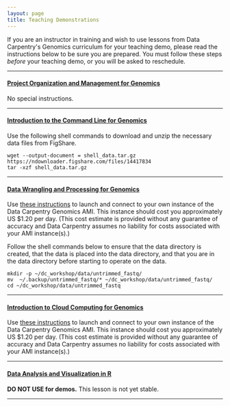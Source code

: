```yaml
---
layout: page
title: Teaching Demonstrations
---
```


If you are an instructor in training and wish to use lessons from Data Carpentry's Genomics curriculum for your teaching demo, please read the instructions below to be sure you are prepared. You must follow these steps *before* your teaching demo, or you will be asked to reschedule. 
<hr>

#### [Project Organization and Management for Genomics](https://datacarpentry.org/organization-genomics/)
No special instructions.
<hr>

#### [Introduction to the Command Line for Genomics](https://datacarpentry.org/shell-genomics/)

Use the following shell commands to download and unzip the necessary data files from FigShare.

```
wget --output-document = shell_data.tar.gz https://ndownloader.figshare.com/files/14417834
tar -xzf shell_data.tar.gz
```
<hr>

#### [Data Wrangling and Processing for Genomics](https://datacarpentry.org/wrangling-genomics/)

Use [these instructions](https://datacarpentry.org/genomics-workshop/AMI-setup/index.html) to launch and connect to your own instance of the Data Carpentry Genomics AMI. This instance should cost you approximately US $1.20 per day. (This cost estimate is provided without any guarantee of accuracy and Data Carpentry assumes no liability for costs associated with your AMI instance(s).)

Follow the shell commands below to ensure that the data directory is created,
that the data is placed into the data directory, and that you are in the data directory before
starting to operate on the data.

```
mkdir -p ~/dc_workshop/data/untrimmed_fastq/
mv  ~/.backup/untrimmed_fastq/* ~/dc_workshop/data/untrimmed_fastq/
cd ~/dc_workshop/data/untrimmed_fastq
```
<hr>

#### [Introduction to Cloud Computing for Genomics](https://datacarpentry.org/cloud-genomics/)

Use [these instructions](https://datacarpentry.org/genomics-workshop/AMI-setup/index.html) to launch and connect to your own instance of the Data Carpentry Genomics AMI. This instance should cost you approximately US $1.20 per day. (This cost estimate is provided without any guarantee of accuracy and Data Carpentry assumes no liability for costs associated with your AMI instance(s).)
<hr>

#### [Data Analysis and Visualization in R](https://datacarpentry.org/genomics-r-intro/) 

**DO NOT USE for demos.** This lesson is not yet stable.

<hr>

